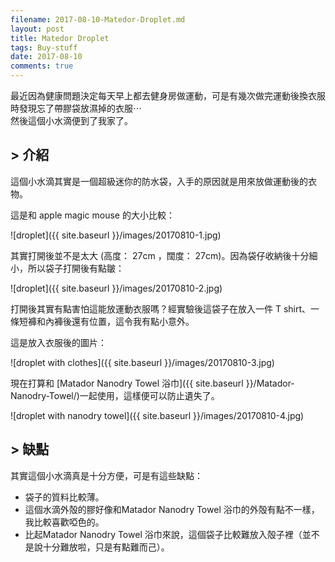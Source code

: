 ```yaml
---
filename: 2017-08-10-Matedor-Droplet.md
layout: post
title: Matedor Droplet
tags: Buy-stuff
date: 2017-08-10
comments: true
---
```

最近因為健康問題決定每天早上都去健身房做運動，可是有幾次做完運動後換衣服時發現忘了帶膠袋放濕掉的衣服⋯  
然後這個小水滴便到了我家了。

## > 介紹

這個小水滴其實是一個超級迷你的防水袋，入手的原因就是用來放做運動後的衣物。

這是和 apple magic mouse 的大小比較：

![droplet]({{ site.baseurl }}/images/20170810-1.jpg)

其實打開後並不是太大 (高度： 27cm ，闊度： 27cm)。因為袋仔收納後十分細小，所以袋子打開後有點皺：

![droplet]({{ site.baseurl }}/images/20170810-2.jpg)

打開後其實有點害怕這能放運動衣服嗎？經實驗後這袋子在放入一件 T shirt、一條短褲和內褲後還有位置，這令我有點小意外。

這是放入衣服後的圖片：

![droplet with clothes]({{ site.baseurl }}/images/20170810-3.jpg)

現在打算和 [Matador Nanodry Towel 浴巾]({{ site.baseurl }}/Matador-Nanodry-Towel/)一起使用，這樣便可以防止遺失了。

![droplet with nanodry towel]({{ site.baseurl }}/images/20170810-4.jpg)

## > 缺點

其實這個小水滴真是十分方便，可是有這些缺點：
* 袋子的質料比較薄。
* 這個水滴外殻的膠好像和Matador Nanodry Towel 浴巾的外殻有點不一樣，我比較喜歡啞色的。
* 比起Matador Nanodry Towel 浴巾來說，這個袋子比較難放入殻子裡（並不是說十分難放啦，只是有點難而己）。